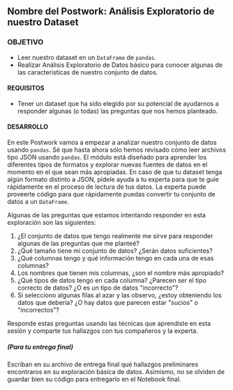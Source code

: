  ## Nombre del Postwork: Análisis Exploratorio de nuestro Dataset

### OBJETIVO 

- Leer nuestro dataset en un `DataFrame` de `pandas`.
- Realizar Análisis Exploratorio de Datos básico para conocer algunas de las características de nuestro conjunto de datos.

#### REQUISITOS 

- Tener un dataset que ha sido elegido por su potencial de ayudarnos a responder algunas (o todas) las preguntas que nos hemos planteado.

#### DESARROLLO

En este Postwork vamos a empezar a analizar nuestro conjunto de datos usando `pandas`. Sé que hasta ahora sólo hemos revisado cómo leer archivos tipo JSON usando `pandas`. El módulo está diseñado para aprender los diferentes tipos de formatos y explorar nuevas fuentes de datos en el momento en el que sean más apropiadas. En caso de que tu dataset tenga algún formato distinto a JSON, pídele ayuda a tu experta para que te guíe rápidamente en el proceso de lectura de tus datos. La experta puede proveerte código para que rápidamente puedas convertir tu conjunto de datos a un `DataFrame`.

Algunas de las preguntas que estamos intentando responder en esta exploración son las siguientes:

1. ¿El conjunto de datos que tengo realmente me sirve para responder algunas de las preguntas que me planteé?
2. ¿Qué tamaño tiene mi conjunto de datos? ¿Serán datos suficientes?
3. ¿Qué columnas tengo y qué información tengo en cada una de esas columnas?
4. Los nombres que tienen mis columnas, ¿son el nombre más apropiado?
4. ¿Qué tipos de datos tengo en cada columna? ¿Parecen ser el tipo correcto de datos? ¿O es un tipo de datos "incorrecto"?
5. Si selecciono algunas filas al azar y las observo, ¿estoy obteniendo los datos que debería? ¿O hay datos que parecen estar "sucios" o "incorrectos"?

Responde estas preguntas usando las técnicas que aprendiste en esta sesión y comparte tus hallazgos con tus compañeros y la experta.

##### (Para tu entrega final)

Escriban en su archivo de entrega final qué hallazgos preliminares encontraros en su exploración básica de datos. Asimismo, no se olviden de guardar bien su código para entregarlo en el Notebook final.